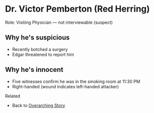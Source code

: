 # Dr. Victor Pemberton (Red Herring)

Role: Visiting Physician — not interviewable (suspect)

## Why he's suspicious
- Recently botched a surgery
- Edgar threatened to report him

## Why he's innocent
- Five witnesses confirm he was in the smoking room at 11:30 PM
- Right-handed (wound indicates left-handed attacker)

Related

- Back to [Overarching Story](./OverarchingStory.md)
